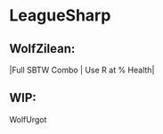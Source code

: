 LeagueSharp
===========

WolfZilean:
-----------
|Full SBTW Combo | Use R at % Health|

WIP:
----
WolfUrgot
